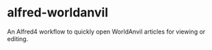 # alfred-worldanvil
An Alfred4 workflow to quickly open WorldAnvil articles for viewing or editing.
